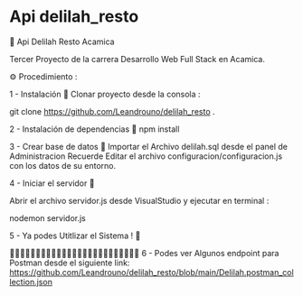 # Api delilah_resto

🔧 Api Delilah Resto Acamica

Tercer Proyecto de la carrera Desarrollo Web Full Stack en Acamica.


⚙️ Procedimiento :

1 - Instalación 🔩
Clonar proyecto desde la consola :

git clone https://github.com/Leandrouno/delilah_resto .

2 - Instalación de dependencias 🔩
npm install

3 - Crear base de datos 🔩
Importar el Archivo delilah.sql desde el panel de Administracion
Recuerde Editar el archivo configuracion/configuracion.js con los datos de su entorno.

4 - Iniciar el servidor 🔩

Abrir el archivo servidor.js desde VisualStudio y ejecutar en terminal :

nodemon servidor.js

5 - Ya podes Utitlizar el Sistema ! 🔩

📌📌📌📌📌📌📌📌📌📌📌📌📌📌📌📌📌📌📌📌📌📌📌📌📌
6 - Podes ver Algunos endpoint para Postman desde el siguiente link:
https://github.com/Leandrouno/delilah_resto/blob/main/Delilah.postman_collection.json

